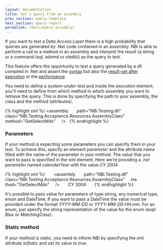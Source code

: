 ```yaml
---
layout: documentation
title: Get a query from an assembly
prev_section: query-template
next_section: query-report
permalink: /docs/query-assembly/
---
```

If you want to test a *Data Access Layer* there is a high probability that queries are generated by .Net code contained in an assembly. NBi is able to perform a call to a method in an assembly and interpret the result (a string or a command (sql, adomd or oledb)) as the query to test.

This feature offers the opportunity to test a query generated by a dll compiled in .Net and assert the [syntax](../query-syntax/) but also the [result-set after execution](../compare-equivalence-resultsets/) or the [performance](../query-performance/).

You need to define a *system-under-test* and inside the *execution* element, you'll need to define from which method in which assembly you want to retrieve the query. This is done by specifying the path to your assembly, the class and the method (attributes).

{% highlight xml %}
<system-under-test>
  <result-set>
    <assembly
      path="NBi.Testing.dll"
      class="NBi.Testing.Acceptance.Resources.AssemblyClass"
      method="GetSelectMdx"
    />
  </result-set>
</system-under-test>
{% endhighlight %}

### Parameters
If your method is expecting some parameters you can specify them in your test. To achieve this, specify an element *parameter* and the attribute *name* filled with the name of the parameter in your method. The value that you want to pass is specified in the xml element. Here we're providing a *.net parameter* named *calendarYear* with the value *CY 2004*

{% highlight xml %}
<system-under-test>
  <result-set>
    <assembly
      path="NBi.Testing.dll"
      class="NBi.Testing.Acceptance.Resources.AssemblyClass"
    me  thod="GetSelectMdx"
    />
      <parameter name="calendarYear">CY 2004</parameter>
    </assembly>
  </result-set>
</system-under-test>
{% endhighlight %}

It's possible to pass value for parameters of type string, any numerical type, enum and DateTime. If you want to pass a DateTime the value must be provided under the format *YYYY-MM-DD* or *YYYY-MM-DD HH:mm*. For an enum, just specify the string representation of the value for the enum (expl: *Blue* or *MatchingCase*).

### Static method
If your method is static, you need to inform NBi by specifying the xml attribute *isStatic* and set its value to *true*.
